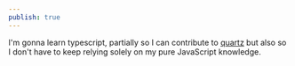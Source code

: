 ```yaml
---
publish: true
---
```


I'm gonna learn typescript, partially so I can contribute to [quartz](https://quartz.jzhao.xyz/) but also so I don't have to keep relying solely on my pure JavaScript knowledge.